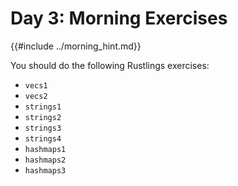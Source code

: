 # Day 3: Morning Exercises

{{#include ../morning_hint.md}}

You should do the following Rustlings exercises:

- `vecs1`
- `vecs2`
- `strings1`
- `strings2`
- `strings3`
- `strings4`
- `hashmaps1`
- `hashmaps2`
- `hashmaps3`
